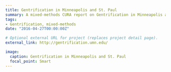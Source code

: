 ```yaml
---
title: Gentrification in Minneapolis and St. Paul
summary: A mixed-methods CURA report on Gentrification in Minneapolis and St. Paul, MN.
tags:
- Gentrification, mixed-methods
date: "2016-04-27T00:00:00Z"

# Optional external URL for project (replaces project detail page).
external_link: http://gentrification.umn.edu/

image:
  caption: Gentrification in Minneapolis and St. Paul
  focal_point: Smart
---
```

